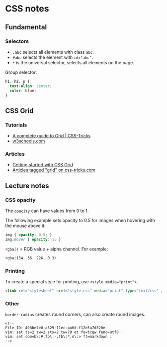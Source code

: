 # CSS notes

## Fundamental

### Selectors

  - `.abc` selects all elements with class `abc`.
  - `#abc` selects the element with `id="abc"`.
  - `*` is the universal selector, selects all elements on the page.

Group selector:

``` css
h1, h2, p {
  text-align: center;
  color: blue;
}
```

## CSS Grid

### Tutorials

  - [A complete guide to Grid | CSS-Tricks](https://css-tricks.com/snippets/css/complete-guide-grid/)
  - [w3schools.com](https://w3schools.com/css)

### Articles

  - [Getting started with CSS Grid](https://css-tricks.com/getting-started-css-grid/)
  - [Articles tagged "grid" on css-tricks.com](https://css-tricks.com/tag/grid/)

## Lecture notes

### CSS opacity

The `opacity` can have values from 0 to 1.

The following example sets opacity to 0.5 for images when hovering with the 
mouse above it:

``` css
img { opacity: 0.5; }
img:hover { opacity: 1; }
```

`rgba()` = RGB value + alpha channel. For example:

``` css
rgba(134, 36, 226, 0.3)
```

### Printing

To create a special style for printing, use `<style media="print">`.

``` html
<link rel="stylesheet" href="style.css" media="print" type="text/css" />
```

### Other

`border-radius` creates round corners, can also create round images.

    <!--
    File ID: 498be7e0-a529-11ec-aa6d-f12e5a7d320e
    vim: set ts=2 sw=2 sts=2 tw=79 et fo=tcqw fenc=utf8 :
    vim: set com=b\:#,fb\:-,fb\:*,n\:> ft=markdown :
    -->
